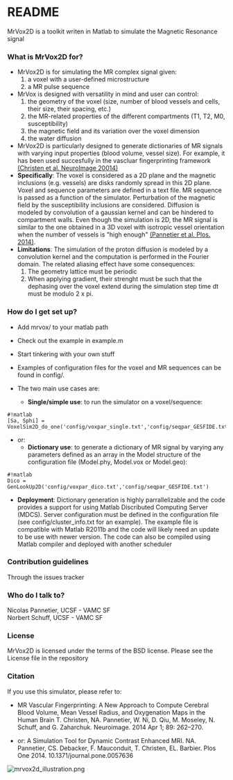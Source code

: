 # README #

MrVox2D is a toolkit writen in Matlab to simulate the Magnetic Resonance 
signal

### What is MrVox2D for? ###

* MrVox2D is for simulating the MR complex signal given:
    1. a voxel with a user-defined microstructure
    2. a MR pulse sequence  
* MrVox is designed with versatility in mind and user can control:
    1. the geometry of the voxel (size, number of blood vessels and cells, their size, their spacing, etc.)
    2. the MR-related properties of the different compartments (T1, T2, M0, susceptibility)
    3. the magnetic field and its variation over the voxel dimension
    4. the water diffusion  
* MrVox2D is particularly designed to generate dictionaries of MR signals with varying input properties (blood volume, vessel size). 
For example, it has been used succesfully in the vascluar fingerprinting framework 
[(Christen et al. NeuroImage 20014)](http://www.sciencedirect.com/science/article/pii/S1053811913012019)
* **Specifically**: The voxel is considered as a 2D plane and the magnetic inclusions (e.g. vessels) are disks randomly spread in this 2D plane. Voxel and sequence parameters are defined in a text file. MR sequence is passed as a function of the simulator. Perturbation of the magnetic field by the susceptibility inclusions are considered. Diffusion is modeled by convolution of a gaussian kernel and can be hindered to compartment walls. Even though the simulation is 2D, the MR signal is similar to the one obtained in a 3D voxel with isotropic vessel orientation when the number of vessels is "high enough" [(Pannetier et al. Plos. 2014)](http://journals.plos.org/plosone/article?id=10.1371/journal.pone.0057636).
* **Limitations**: The simulation of the proton diffusion is modeled by a convolution kernel and the computation is performed in the Fourier domain. The related aliasing effect have some consequences: 
    1. The geometry lattice must be periodic
    2. When applying gradient, their strenght must be such that the dephasing over the voxel extend during the simulation step time dt must be modulo 2 x pi.
 
### How do I get set up? ###

* Add mrvox/ to your matlab path
* Check out the example in example.m
* Start tinkering with your own stuff
* Examples of configuration files for the voxel and MR sequences can be found in config/.
* The two main use cases are:

    * **Single/simple use**: to run the simulator on a voxel/sequence:
```
#!matlab
[Sa, Sphi] = VoxelSim2D_do_one('config/voxpar_single.txt','config/seqpar_GESFIDE.txt')
```

* or:
    * **Dictionary use**: to generate a dictionary of MR signal by varying any parameters defined as an array in the Model structure of the configuration file (Model.phy, Model.vox or Model.geo):
```
#!matlab
Dico = GenLookUp2D('config/voxpar_dico.txt','config/seqpar_GESFIDE.txt')
```

* **Deployment**: Dictionary generation is highly parrallelizable and the code
provides a support for using Matlab Discributed Computing Server (MDCS). Server
configuration must be defined in the configuration file (see config/cluster_info.txt for an example).
The example file is compatible with Matlab R2011b and the code will likely need an update
to be use with newer version. The code can also be compiled using Matlab compiler and deployed with another scheduler


### Contribution guidelines ###

Through the issues tracker 

### Who do I talk to? ###

Nicolas Pannetier, UCSF - VAMC SF  
Norbert Schuff, UCSF - VAMC SF

### License ###

MrVox2D is licensed under the terms of the BSD license. Please see the License file in the repository

### Citation ###

If you use this simulator, please refer to:  
* MR Vascular Fingerprinting: A New Approach to Compute Cerebral Blood Volume, Mean Vessel Radius, and Oxygenation Maps in the Human Brain T. Christen, NA. Pannetier, W. Ni, D. Qiu, M. Moseley, N. Schuff, and G. Zaharchuk. Neuroimage. 2014 Apr 1; 89: 262–270.

* or: A Simulation Tool for Dynamic Contrast Enhanced MRI. NA. Pannetier, CS. Debacker, F. Mauconduit, T. Christen, EL. Barbier. Plos One 2014. 10.1371/journal.pone.0057636

![mrvox2d_illustration.png](https://bitbucket.org/repo/G9qXRy/images/877007194-mrvox2d_illustration.png)